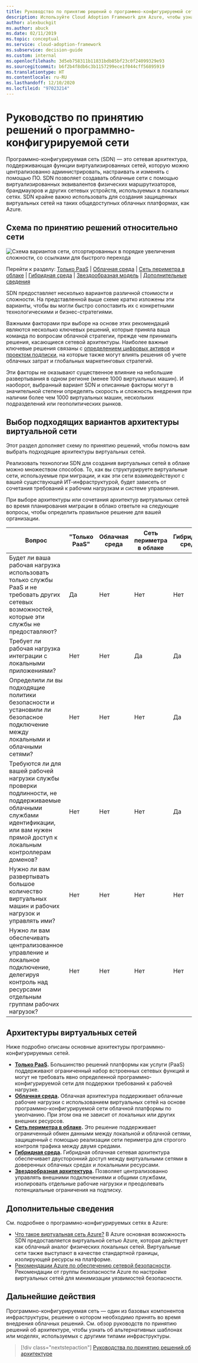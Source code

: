 ```yaml
---
title: Руководство по принятию решений о программно-конфигурируемой сети
description: Используйте Cloud Adoption Framework для Azure, чтобы узнать, как программно-конфигурируемая сеть обеспечивает работу виртуализованных сетей с централизованным управлением с помощью программного обеспечения.
author: alexbuckgit
ms.author: abuck
ms.date: 02/11/2019
ms.topic: conceptual
ms.service: cloud-adoption-framework
ms.subservice: decision-guide
ms.custom: internal
ms.openlocfilehash: 3d5eb758311b11831bdb85bf23c0f24099329e93
ms.sourcegitcommit: b6f2b4f8db6c3b1157299ece1f044cff56895919
ms.translationtype: HT
ms.contentlocale: ru-RU
ms.lasthandoff: 12/10/2020
ms.locfileid: "97023214"
---
```

# <a name="software-defined-networking-decision-guide"></a>Руководство по принятию решений о программно-конфигурируемой сети

Программно-конфигурируемая сеть (SDN) — это сетевая архитектура, поддерживающая функции виртуализированных сетей, которую можно централизованно администрировать, настраивать и изменять с помощью ПО. SDN позволяет создавать облачные сети с помощью виртуализированных эквивалентов физических маршрутизаторов, брандмауэров и других сетевых устройств, используемых в локальных сетях. SDN крайне важно использовать для создания защищенных виртуальных сетей на таких общедоступных облачных платформах, как Azure.

## <a name="networking-decision-guide"></a>Схема по принятию решений относительно сети

![Схема вариантов сети, отсортированных в порядке увеличения сложности, со ссылками для быстрого перехода](../../_images/decision-guides/decision-guide-software-defined-network.png)

Перейти к разделу: [Только PaaS](./paas-only.md) | [Облачная среда](./cloud-native.md) | [Сеть периметра в облаке](./cloud-dmz.md) | [Гибридная среда](./hybrid.md) | [Звездообразная модель](./hub-spoke.md) | [Дополнительные сведения](#learn-more)

SDN предоставляет несколько вариантов различной стоимости и сложности. На представленной выше схеме кратко изложены эти варианты, чтобы вы могли быстро сопоставить их с конкретными технологическими и бизнес-стратегиями.

Важными факторами при выборе на основе этих рекомендаций являются несколько ключевых решений, которые приняла ваша команда по вопросам облачной стратегии, прежде чем принимать решения, касающиеся сетевой архитектуры. Наиболее важные ключевые решения связаны с [определением цифровых активов](../../digital-estate/index.md) и [проектом подписки](../subscriptions/index.md), на которые также могут влиять решения об учете облачных затрат и глобальных маркетинговых стратегий.

Эти факторы не оказывают существенное влияние на небольшие развертывания в одном регионе (менее 1000 виртуальных машин). И наоборот, выбранный вариант SDN и описанные факторы могут в значительной степени определять скорость и сложность внедрения при наличии более чем 1000 виртуальных машин, нескольких подразделений или геополитических рынков.

## <a name="choose-the-right-virtual-networking-architectures"></a>Выбор подходящих вариантов архитектуры виртуальной сети

Этот раздел дополняет схему по принятию решений, чтобы помочь вам выбрать подходящие архитектуры виртуальных сетей.

Реализовать технологии SDN для создания виртуальных сетей в облаке можно множеством способов. То, как вы структурируете виртуальные сети, используемые при миграции, и как эти сети взаимодействуют с вашей существующей ИТ-инфраструктурой, будет зависеть от сочетания требований к рабочим нагрузкам и системе управления.

При выборе архитектуры или сочетания архитектур виртуальных сетей во время планирования миграции в облако ответьте на следующие вопросы, чтобы определить правильное решение для вашей организации.

| Вопрос | "Только PaaS" | Облачная среда | Сеть периметра в облаке | Гибридная среда | Звездообразная модель |
|-----|-----|-----|-----|-----|-----|
| Будет ли ваша рабочая нагрузка использовать только службы PaaS и не требовать других сетевых возможностей, которые эти службы не предоставляют? | Да | Нет | Нет | Нет | Нет |
| Требует ли рабочая нагрузка интеграции с локальными приложениями? | Нет | Нет | Да | Да | Да |
| Определили ли вы подходящие политики безопасности и установили ли безопасное подключение между локальными и облачными сетями? | Нет | Нет | Нет | Да | Да |
| Требуются ли для вашей рабочей нагрузки службы проверки подлинности, не поддерживаемые облачными службами идентификации, или вам нужен прямой доступ к локальным контроллерам доменов? | Нет | Нет | Нет | Да | Да |
| Нужно ли вам развертывать большое количество виртуальных машин и рабочих нагрузок и управлять ими? | Нет | Нет | Нет | Нет | Да |
| Нужно ли вам обеспечивать централизованное управление и локальное подключение, делегируя контроль над ресурсами отдельным группам рабочих нагрузок? | Нет | Нет | Нет | Нет | Да |

## <a name="virtual-networking-architectures"></a>Архитектуры виртуальных сетей

Ниже подробно описаны основные архитектуры программно-конфигурируемых сетей.

- **[Только PaaS](./paas-only.md).** Большинство решений платформы как услуги (PaaS) поддерживают ограниченный набор встроенных сетевых функций и могут не требовать явно определенной программно-конфигурируемой сети для поддержки требований к рабочей нагрузке.
- **[Облачная среда](./cloud-native.md).** Облачная архитектура поддерживает облачные рабочие нагрузки с использованием виртуальных сетей на основе программно-конфигурируемой сети облачной платформы по умолчанию. При этом она не зависит от локальных или других внешних ресурсов.
- **[Сеть периметра в облаке](./cloud-dmz.md).** Это решение поддерживает ограниченный обмен данными между локальной и облачной сетями, защищенный с помощью реализации сети периметра для строгого контроля трафика между двумя средами.
- **[Гибридная среда](./hybrid.md).** Гибридная облачная сетевая архитектура обеспечивает двусторонний доступ между виртуальными сетями в доверенных облачных средах и локальными ресурсами.
- **[Звездообразная архитектура](./hub-spoke.md).** Позволяет централизованно управлять внешними подключениями и общими службами, изолировать отдельные рабочие нагрузки и преодолевать потенциальные ограничения на подписку.

## <a name="learn-more"></a>Дополнительные сведения

См. подробнее о программно-конфигурируемых сетях в Azure:

- [Что такое виртуальная сеть Azure?](/azure/virtual-network/virtual-networks-overview) В Azure основная возможность SDN предоставляется виртуальной сетью Azure, которая действует как облачный аналог физических локальных сетей. Виртуальные сети также выступают в качестве стандартной границы, изолирующей ресурсы на платформе.
- [Рекомендации Azure по обеспечению сетевой безопасности](/azure/security/fundamentals/network-best-practices). Рекомендации от группы безопасности Azure по настройке виртуальных сетей для минимизации уязвимостей безопасности.

## <a name="next-steps"></a>Дальнейшие действия

Программно-конфигурируемая сеть — один из базовых компонентов инфраструктуры, решение о котором необходимо принять во время внедрения облачных решений. См. обзор руководств по принятию решений об архитектуре, чтобы узнать об альтернативных шаблонах или моделях, используемых с другими типами инфраструктуры.

> [!div class="nextstepaction"]
> [Руководства по принятию решений об архитектуре](../index.md)
